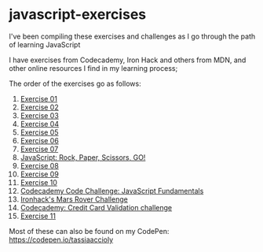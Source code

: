 # javascript-exercises

I've been compiling these exercises and challenges as I go through the path of learning JavaScript

I have exercises from Codecademy, Iron Hack and others from MDN, and other online resources I find in my learning process;

The order of the exercises go as follows:

1. [Exercise 01](./javascript-01.js)
2. [Exercise 02](./javascript-02.js)
3. [Exercise 03](./javascript-03.js)
4. [Exercise 04](./javascript-04.js)
5. [Exercise 05](./javascript-05.js)
6. [Exercise 06](./javascript-06.js)
7. [Exercise 07](./javascript-07.js)
8. [JavaScript: Rock, Paper, Scissors, GO!](./js-rock-paper-scissors.js)
9. [Exercise 08](./javascript-08.js)
10. [Exercise 09](./javascript-09.js)
11. [Exercise 10](./javascript-10.js)
12. [Codecademy Code Challenge: JavaScript Fundamentals](./codecademy-challenges.js)
13. [Ironhack's Mars Rover Challenge](./mars-rover.js)
14. [Codecademy: Credit Card Validation challenge](./credit-card-validation.js)
15. [Exercise 11](./javascript-11.js)


Most of these can also be found on my CodePen: https://codepen.io/tassiaaccioly
